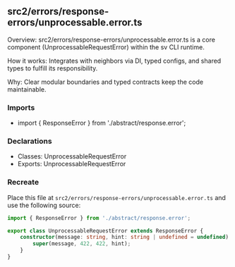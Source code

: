 ## src2/errors/response-errors/unprocessable.error.ts

Overview: src2/errors/response-errors/unprocessable.error.ts is a core component (UnprocessableRequestError) within the sv CLI runtime.

How it works: Integrates with neighbors via DI, typed configs, and shared types to fulfill its responsibility.

Why: Clear modular boundaries and typed contracts keep the code maintainable.

### Imports

- import { ResponseError } from './abstract/response.error';

### Declarations

- Classes: UnprocessableRequestError
- Exports: UnprocessableRequestError

### Recreate

Place this file at `src2/errors/response-errors/unprocessable.error.ts` and use the following source:

```ts
import { ResponseError } from './abstract/response.error';

export class UnprocessableRequestError extends ResponseError {
	constructor(message: string, hint: string | undefined = undefined) {
		super(message, 422, 422, hint);
	}
}

```
